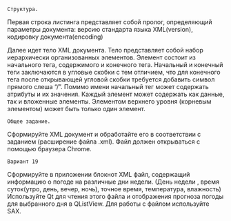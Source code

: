     Структура.
Первая строка листинга представляет собой пролог, определяющий параметры документа: версию стандарта языка XML(version), кодировку документа(encoding)
<?xml version="1.0" encoding="UTF-8"?>
Далее идет тело XML документа. Тело представляет собой набор иерархически организованных элементов.
Элемент состоит из начального тега, содержимого и конечного тега. Начальный и конечный теги заключаются в угловые скобки с тем отличием, что для конечного тега после открывающей угловой скобки требуется добавить символ прямого слеша “/”. Помимо имени начальный тег может содержать атрибуты и их значения.
Каждый элемент может содержать как данные, так и вложенные элементы.
Элементом верхнего уровня (корневым элементом) может быть только один элемент.

    Общее задание.
Сформируйте XML документ и обработайте его в соответствии с заданием (расширение файла .xml). Файл должен открываться с помощью браузера Chrome.

    Вариант 19
Сформируйте в приложении блокнот XML файл, содержащий информацию о погоде на различные дни недели. (День недели , время суток(утро, день, вечер, ночь), точное время, температура, влажность) Используйте Qt для чтения этого файла и отображения прогноза погоды для выбранного дня в QListView. Для работы с файлом используйте SAX.
